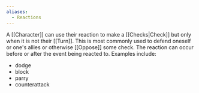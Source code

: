 ```yaml
---
aliases:
  - Reactions
---
```

A [[Character]] can use their reaction to make a [[Checks|Check]] but only when it is not their [[Turn]]. This is most commonly used to defend oneself or one's allies or otherwise [[Oppose]] some check. The reaction can occur before or after the event being reacted to. Examples include:
- dodge
- block
- parry
- counterattack